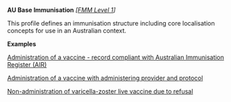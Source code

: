 **AU Base Immunisation** *[[FMM Level 1](guidance.html)]*

This profile defines an immunisation structure including core localisation concepts for use in an Australian context. 

**Examples**

[Administration of a vaccine - record compliant with Australian Immunisation Register (AIR)](Immunization-immunization-example1.html)

[Administration of a vaccine with administering provider and protocol](Immunization-immunization-example2.html)

[Non-administration of varicella-zoster live vaccine due to refusal](Immunization-immunization-example0.html)